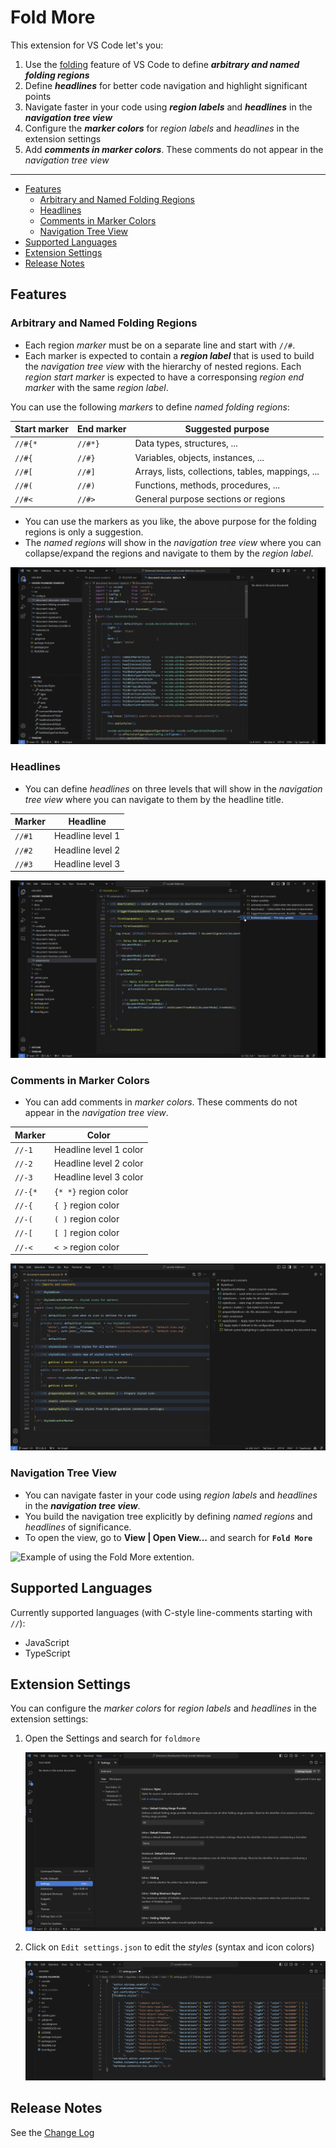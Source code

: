 # Fold More

This extension for VS Code let's you:

1. Use the [folding](https://code.visualstudio.com/docs/editor/codebasics#_folding) feature of VS Code to define **_arbitrary and named folding regions_**
1. Define **_headlines_** for better code navigation and highlight significant points
1. Navigate faster in your code using **_region labels_** and **_headlines_** in the **_navigation tree view_**
1. Configure the **_marker colors_** for _region labels_ and _headlines_ in the extension settings
1. Add **_comments in marker colors_**. These comments do not appear in the _navigation tree view_

---

- [Features](#features)
  - [Arbitrary and Named Folding Regions](#arbitrary-and-named-folding-regions)
  - [Headlines](#headlines)
  - [Comments in Marker Colors](#comments-in-marker-colors)
  - [Navigation Tree View](#navigation-tree-view)
- [Supported Languages](#supported-languages)
- [Extension Settings](#extension-settings)
- [Release Notes](#release-notes)

## Features

### Arbitrary and Named Folding Regions

- Each region _marker_ must be on a separate line and start with `//#`.
- Each marker is expected to contain a **_region label_** that is used to build the _navigation tree view_ with the hierarchy of nested regions. Each _region start marker_ is expected to have a corresponsing _region end marker_ with the same _region label_.

You can use the following _markers_ to define _named folding regions_:

| Start marker | End marker | Suggested purpose                                 |
| ------------ | ---------- | ------------------------------------------------- |
| `//#{*`      | `//#*}`    | Data types, structures, ...                       |
| `//#{`       | `//#}`     | Variables, objects, instances, ...                |
| `//#[`       | `//#]`     | Arrays, lists, collections, tables, mappings, ... |
| `//#(`       | `//#)`     | Functions, methods, procedures, ...               |
| `//#<`       | `//#>`     | General purpose sections or regions               |

- You can use the markers as you like, the above purpose for the folding regions is only a suggestion.
- The _named regions_ will show in the _navigation tree view_ where you can collapse/expand the regions and navigate to them by the _region label_.

![Example of using the Fold More extention.](docs/document-decorator-styles.gif)

### Headlines

- You can define _headlines_ on three levels that will show in the _navigation tree view_ where you can navigate to them by the headline title.

| Marker | Headline         |
| -------| ---------------- |
| `//#1` | Headline level 1 |
| `//#2` | Headline level 2 |
| `//#3` | Headline level 3 |

![Example of using the Fold More extention.](docs/extension.gif)

### Comments in Marker Colors

- You can add comments in _marker colors_. These comments do not appear in the _navigation tree view_.

| Marker  | Color                  |
| ------- | ---------------------- |
| `//-1`  | Headline level 1 color |
| `//-2`  | Headline level 2 color |
| `//-3`  | Headline level 3 color |
| `//-{*` | `{* *}`   region color |
| `//-{`  | `{ }`     region color |
| `//-(`  | `( )`     region color |
| `//-[`  | `[ ]`     region color |
| `//-<`  | `< >`     region color |

![Example of using the Fold More extention.](docs/document-treeview-icons.png)

### Navigation Tree View

- You can navigate faster in your code using _region labels_ and _headlines_ in the **_navigation tree view_**.
- You build the navigation tree explicitly by defining _named regions_ and _headlines_ of significance.
- To open the view, go to **View | Open View...** and search for **`Fold More`**

![Example of using the Fold More extention.](docs/document-treeview-icons.gif)

## Supported Languages

Currently supported languages (with C-style line-comments starting with `//`):

- JavaScript
- TypeScript

## Extension Settings

You can configure the _marker colors_ for _region labels_ and _headlines_ in the extension settings:

1. Open the Settings and search for `foldmore`

   ![VS Code Settings for FoldMore Extension](docs/vscode-settings-foldmore.png)

2. Click on `Edit settings.json` to edit the _styles_ (syntax and icon colors)

   ![VS Code Settings for FoldMore Extension](docs/foldmore-settings-json.png)

## Release Notes

See the [Change Log](CHANGELOG.md)
